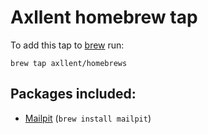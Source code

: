 # Axllent homebrew tap

To add this tap to [brew](https://brew.sh/) run:

```shell
brew tap axllent/homebrews
```

## Packages included:

- [Mailpit](https://github.com/axllent/mailpit) (`brew install mailpit`)

